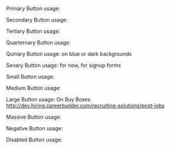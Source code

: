 Primary Button usage:

Secondary Button usage:

Tertiary Button usage:

Quarternary Button usage:

Quinary Button usage: on blue or dark backgrounds

Senary Button usage: for now, for signup forms

Small Button usage:

Medium Button usage:

Large Button usage: On Buy Boxes http://dev.hiring.careerbuilder.com/recruiting-solutions/post-jobs

Massive Button usage:

Negative Button usage:

Disabled Button usage:
